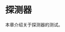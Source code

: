 <!-- README.md --- 
;; 
;; Description: 
;; Author: Hongyi Wu(吴鸿毅)
;; Email: wuhongyi@qq.com 
;; Created: 三 5月 24 21:08:41 2017 (+0800)
;; Last-Updated: 三 5月 24 21:09:12 2017 (+0800)
;;           By: Hongyi Wu(吴鸿毅)
;;     Update #: 1
;; URL: http://wuhongyi.cn -->

# 探测器

本章介绍关于探测器的测试。




<!-- README.md ends here -->
